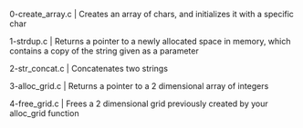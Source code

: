 0-create_array.c | Creates an array of chars, and initializes it with a specific char

1-strdup.c | Returns a pointer to a newly allocated space in memory, which contains a copy of the string given as a parameter

2-str_concat.c | Concatenates two strings

3-alloc_grid.c | Returns a pointer to a 2 dimensional array of integers

4-free_grid.c | Frees a 2 dimensional grid previously created by your alloc_grid function
